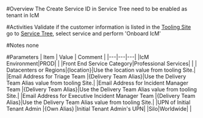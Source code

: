 #Overview
The Create Service ID in Service Tree need to be enabled as tenant in IcM

#Activities
Validate if the customer information is listed in the [Tooling Site](https://microsoft.sharepoint.com/teams/ManagedServicesTools/Lists/Customers/AllItems.aspx)
go to [Service Tree](http://aka.ms/servicetree), select service and perform 'Onboard IcM'

#Notes
none

#Parameters
| Item | Value | Comment |
|---|---|---|
|IcM Environment|PROD| |
|Front End Service Category|Professional Services| |
|​Datacenters or Regions|{location}|Use the location value from tooling Site.|
|Email Address for Triage Team |{Delivery Team Alias}|Use the Delivery Team Alias value from tooling Site.|
|Email Address for Incident Manager Team |{Delivery Team Alias}|Use the Delivery Team Alias value from tooling Site.|
|Email Address for Executive Incident Manager Team |{Delivery Team Alias}|Use the Delivery Team Alias value from tooling Site.|
|UPN of Initial Tenant Admin |{Own Alias} |Initial Tenant Admin's UPN|
|Silo|Worldwide| |

